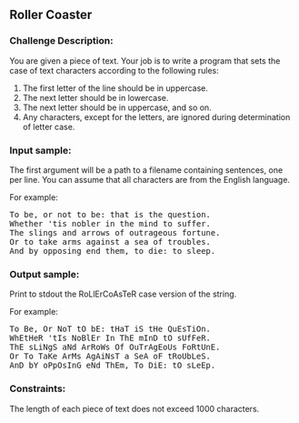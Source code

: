 <h2>Roller Coaster</h2>

<h3>Challenge Description:</h3>

<p>
    You are given a piece of text. Your job is to write a program that sets the case of text characters according to
    the following rules:
</p>
<ol>
<li>The first letter of the line should be in uppercase.</li>
<li>The next letter should be in lowercase.</li>
<li>The next letter should be in uppercase, and so on.</li>
<li>Any characters, except for the letters, are ignored during determination of letter case.</li>
</ol>

<h3>Input sample:</h3>

<p>
    The first argument will be a path to a filename containing sentences, one per line. You can assume that all
    characters are from the English language.
</p>
<p>
    For example:
</p>

<pre class="description-input-output">To be, or not to be: that is the question.
Whether &apos;tis nobler in the mind to suffer.
The slings and arrows of outrageous fortune.
Or to take arms against a sea of troubles.
And by opposing end them, to die: to sleep.</pre>

<h3>Output sample:</h3>

<p>
    Print to stdout the RoLlErCoAsTeR case version of the string.</p>
<p>
    For example:
</p>

<pre class="description-input-output">To Be, Or NoT tO bE: tHaT iS tHe QuEsTiOn.
WhEtHeR &apos;tIs NoBlEr In ThE mInD tO sUfFeR.
ThE sLiNgS aNd ArRoWs Of OuTrAgEoUs FoRtUnE.
Or To TaKe ArMs AgAiNsT a SeA oF tRoUbLeS.
AnD bY oPpOsInG eNd ThEm, To DiE: tO sLeEp.</pre>

<h3>Constraints:</h3>
<p>
    The length of each piece of text does not exceed 1000 characters.
</p>